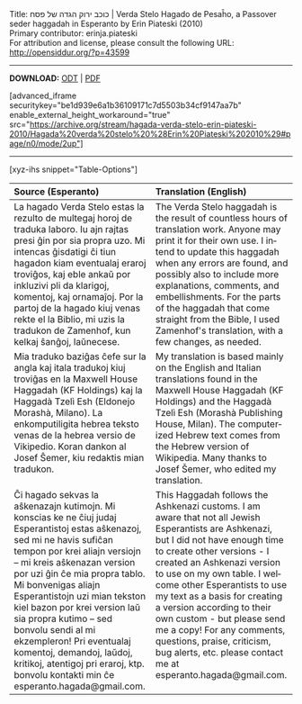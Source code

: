 <html>
<head></head>
<body>
Title: כוכב ירוק הגדה של פסח | Verda Stelo Hagado de Pesaĥo, a Passover seder haggadah in Esperanto by Erin Piateski (2010)<br />
Primary contributor: erinja.piateski<br />
For attribution and license, please consult the following URL: <a href="http://opensiddur.org/?p=43599">http://opensiddur.org/?p=43599</a>
<p />
<hr />

<strong>DOWNLOAD:</strong> <a href="https://archive.org/download/hagada-verda-stelo-erin-piateski-2010/Hagada%20verda%20stelo%20%28Erin%20Piateski%202010%29.odt">ODT</a> | <a href="https://archive.org/download/hagada-verda-stelo-erin-piateski-2010/Hagada%20verda%20stelo%20%28Erin%20Piateski%202010%29.pdf">PDF</a>

[advanced_iframe securitykey="be1d939e6a1b36109171c7d5503b34cf9147aa7b" enable_external_height_workaround="true" src="https://archive.org/stream/hagada-verda-stelo-erin-piateski-2010/Hagada%20verda%20stelo%20%28Erin%20Piateski%202010%29#page/n0/mode/2up"]

<hr />

[xyz-ihs snippet="Table-Options"]<table style="margin-left: auto; margin-right: auto;" class="draggable">
<thead><tr><th id="x" style="text-align: left;">Source (Esperanto)</th><th style="text-align: left;">Translation (English)</th></tr></thead>
<tbody>
<tr><td style="vertical-align:top;">
<div class="esperanto" lang="eo">
La hagado Verda Stelo estas la rezulto de multegaj horoj de traduka laboro.  Iu ajn rajtas presi ĝin por sia propra uzo.  Mi intencas ĝisdatigi ĉi tiun hagadon kiam eventualaj eraroj troviĝos, kaj eble ankaŭ por inkluzivi pli da klarigoj, komentoj, kaj ornamaĵoj.  Por la partoj de la hagado kiuj venas rekte el la Biblio, mi uzis la tradukon de Zamenhof, kun kelkaj ŝanĝoj, laŭnecese.  
</div></td>

<td style="vertical-align:top;">
<div class="english" lang="en">
The Verda Stelo haggadah is the result of countless hours of translation work. Anyone may print it for their own use. I intend to update this haggadah when any errors are found, and possibly also to include more explanations, comments, and embellishments. For the parts of the haggadah that come straight from the Bible, I used Zamenhof's translation, with a few changes, as needed.
</div></td>

<tr><td style="vertical-align:top;">
<div class="esperanto" lang="eo">
Mia traduko baziĝas ĉefe sur la angla kaj itala tradukoj kiuj troviĝas en la Maxwell House Haggadah (KF Holdings) kaj la Haggadà Tzelì Esh (Eldonejo Morashà, Milano).  La enkomputiligita hebrea teksto venas de la hebrea versio de Vikipedio.  Koran dankon al Josef Ŝemer, kiu redaktis mian tradukon.
</div></td>

<td style="vertical-align:top;">
<div class="english" lang="en">
My translation is based mainly on the English and Italian translations found in the Maxwell House Haggadah (KF Holdings) and the Haggadà Tzelì Esh (Morashà Publishing House, Milan). The computerized Hebrew text comes from the Hebrew version of Wikipedia. Many thanks to Josef Šemer, who edited my translation.
</div></td>

<tr><td style="vertical-align:top;">
<div class="esperanto" lang="eo">
Ĉi hagado sekvas la aŝkenazajn kutimojn.  Mi konscias ke ne ĉiuj judaj Esperantistoj estas aŝkenazoj, sed mi ne havis sufiĉan tempon por krei aliajn versiojn – mi kreis aŝkenazan version por uzi ĝin ĉe mia propra tablo.  Mi bonvenigas aliajn Esperantistojn uzi mian tekston kiel bazon por krei version laŭ sia propra kutimo – sed bonvolu sendi al mi ekzempleron!  Pri eventualaj komentoj, demandoj, laŭdoj, kritikoj, atentigoj pri eraroj, ktp. bonvolu kontakti min ĉe esperanto.hagada@gmail.com. 
</div></td>

<td style="vertical-align:top;">
<div class="english" lang="en">
This Haggadah follows the Ashkenazi customs. I am aware that not all Jewish Esperantists are Ashkenazi, but I did not have enough time to create other versions - I created an Ashkenazi version to use on my own table. I welcome other Esperantists to use my text as a basis for creating a version according to their own custom - but please send me a copy! For any comments, questions, praise, criticism, bug alerts, etc. please contact me at esperanto.hagada@gmail.com. 
</div></td></tr>
</tbody></table>

&nbsp;
</body>
</html>